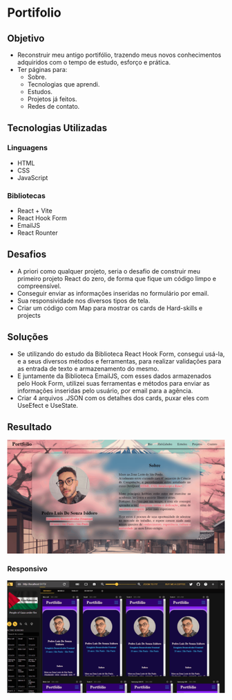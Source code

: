 # Portifolio

## Objetivo
- Reconstruir meu antigo portifólio, trazendo meus novos conhecimentos adquiridos com o tempo de estudo, esforço e prática.
- Ter páginas para:
    - Sobre.
    - Tecnologias que aprendi.
    - Estudos.
    - Projetos já feitos.
    - Redes de contato.

## Tecnologias Utilizadas
### Linguagens
- HTML
- CSS
- JavaScript
### Bibliotecas
- React + Vite
- React Hook Form
- EmailJS
- React Rounter

## Desafios
- A priori como qualquer projeto, seria o desafio de construir meu primeiro projeto React do zero, de forma que fique um código limpo e compreensível. 
- Conseguir enviar as informações inseridas no formulário por email.
- Sua responsividade nos diversos tipos de tela.
- Criar um código com Map para mostrar os cards de Hard-skills e projects

## Soluções
- Se utilizando do estudo da Biblioteca React Hook Form, consegui usá-la, e a seus diversos métodos e ferramentas, para realizar validações para as entrada de texto e armazenamento do mesmo.
- E juntamente da Biblioteca EmailJS, com esses dados armazenados pelo Hook Form, utilizei suas ferramentas e métodos para enviar as informações inseridas pelo usuário, por email para a agência.
- Criar 4 arquivos .JSON com os detalhes dos cards, puxar eles com UseEfect e UseState.

## Resultado
<img src="./src/images/my-portfolio.gif">

### Responsivo
<img src="./src/images/my-responsive-portfolio.gif">
